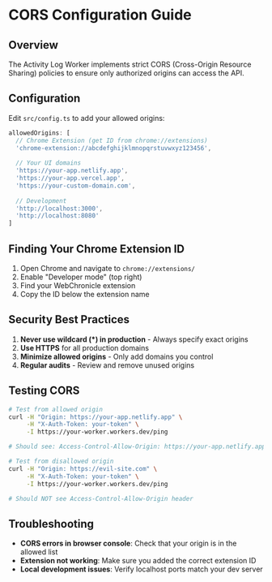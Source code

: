 # CORS Configuration Guide

## Overview

The Activity Log Worker implements strict CORS (Cross-Origin Resource Sharing) policies to ensure only authorized origins can access the API.

## Configuration

Edit `src/config.ts` to add your allowed origins:

```typescript
allowedOrigins: [
  // Chrome Extension (get ID from chrome://extensions)
  'chrome-extension://abcdefghijklmnopqrstuvwxyz123456',
  
  // Your UI domains
  'https://your-app.netlify.app',
  'https://your-app.vercel.app',
  'https://your-custom-domain.com',
  
  // Development
  'http://localhost:3000',
  'http://localhost:8080'
]
```

## Finding Your Chrome Extension ID

1. Open Chrome and navigate to `chrome://extensions/`
2. Enable "Developer mode" (top right)
3. Find your WebChronicle extension
4. Copy the ID below the extension name

## Security Best Practices

1. **Never use wildcard (*) in production** - Always specify exact origins
2. **Use HTTPS** for all production domains
3. **Minimize allowed origins** - Only add domains you control
4. **Regular audits** - Review and remove unused origins

## Testing CORS

```bash
# Test from allowed origin
curl -H "Origin: https://your-app.netlify.app" \
     -H "X-Auth-Token: your-token" \
     -I https://your-worker.workers.dev/ping

# Should see: Access-Control-Allow-Origin: https://your-app.netlify.app

# Test from disallowed origin
curl -H "Origin: https://evil-site.com" \
     -H "X-Auth-Token: your-token" \
     -I https://your-worker.workers.dev/ping

# Should NOT see Access-Control-Allow-Origin header
```

## Troubleshooting

- **CORS errors in browser console**: Check that your origin is in the allowed list
- **Extension not working**: Make sure you added the correct extension ID
- **Local development issues**: Verify localhost ports match your dev server